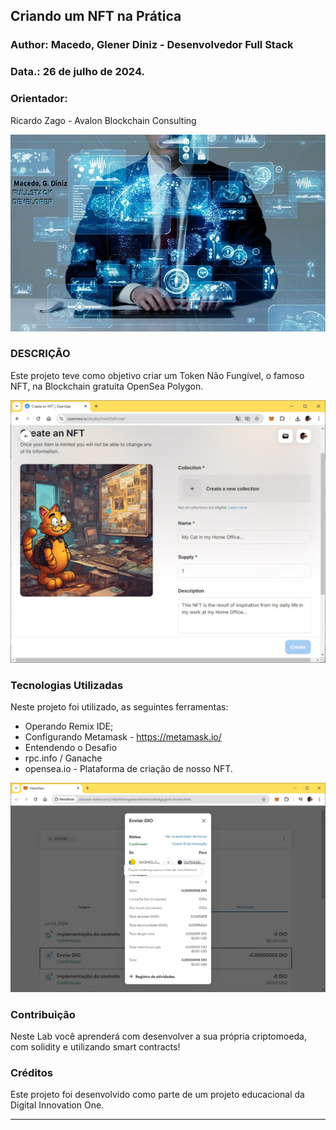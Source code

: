 ## Criando um NFT na Prática
### Author: Macedo, Glener Diniz - Desenvolvedor Full Stack
### Data.: 26 de julho de 2024.

### Orientador:
Ricardo Zago - Avalon Blockchain Consulting
<p align="center">
  <img src="https://raw.githubusercontent.com/gdmacedo/Glener-Talk/main/developer-MacedoGDiniz.jpg" alt="Macedo, Glener Diniz">
</p>

### DESCRIÇÃO
Este projeto teve como objetivo criar um Token Não Fungível, o famoso NFT, na Blockchain gratuita OpenSea Polygon. 


<p align="center">
  <img src="https://raw.githubusercontent.com/gdmacedo/Criando_Um_NFT_na_Pratica/main/Create.jpg" alt="Minha Criação Inicial">
</p>


### Tecnologias Utilizadas
Neste projeto foi utilizado, as seguintes ferramentas:
- Operando Remix IDE;
- Configurando Metamask - https://metamask.io/​
- Entendendo o Desafio
- rpc.info / Ganache
- opensea.io - Plataforma de criação de nosso NFT.


<p align="center">
  <img src="https://raw.githubusercontent.com/gdmacedo/Glener-Talk/main/MetaMash.jpg" alt="Metamask">
</p>


### Contribuição
Neste Lab você aprenderá com desenvolver a sua própria criptomoeda, com solidity e utilizando smart contracts!


### Créditos
Este projeto foi desenvolvido como parte de um projeto educacional da Digital Innovation One.

---
